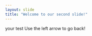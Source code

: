 ```yaml
---
layout: slide
title: "Welcome to our second slide!"
---
```

your test
Use the left arrow to go back!
